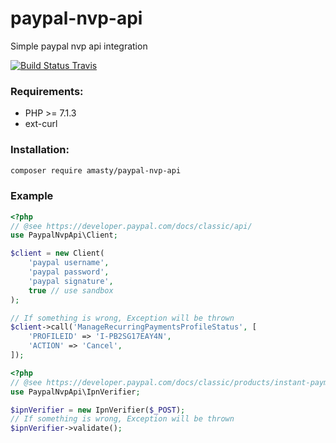 # paypal-nvp-api

Simple paypal nvp api integration

[![Build Status Travis](https://travis-ci.org/AmastyLtd/paypal-nvp-api.svg?branch=master)](https://travis-ci.org/AmastyLtd/paypal-nvp-api)


### Requirements:

- PHP >= 7.1.3
- ext-curl


### Installation:
```bash
composer require amasty/paypal-nvp-api
```


### Example
```php
<?php
// @see https://developer.paypal.com/docs/classic/api/
use PaypalNvpApi\Client;

$client = new Client(
    'paypal username',
    'paypal password',
    'paypal signature',
    true // use sandbox
);

// If something is wrong, Exception will be thrown
$client->call('ManageRecurringPaymentsProfileStatus', [
    'PROFILEID' => 'I-PB2SG17EAY4N',
    'ACTION' => 'Cancel',
]);
```

```php
<?php
// @see https://developer.paypal.com/docs/classic/products/instant-payment-notification/
use PaypalNvpApi\IpnVerifier;

$ipnVerifier = new IpnVerifier($_POST);
// If something is wrong, Exception will be thrown
$ipnVerifier->validate();
```
